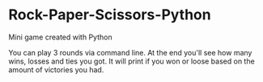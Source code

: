 # Rock-Paper-Scissors-Python
 Mini game created with Python
 
 You can play 3 rounds via command line. At the end you'll see how many wins, losses and ties you got. It will print if you won or loose based on the amount of victories you had.
